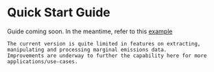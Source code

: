 # Quick Start Guide

Guide coming soon. In the meantime, refer to this [example](https://nemed.readthedocs.io/en/latest/examples/example_1.html)

```{note}
The current version is quite limited in features on extracting, manipulating and processing marginal emissions data.
Improvements are underway to further the capability here for more applications/use-cases.
```